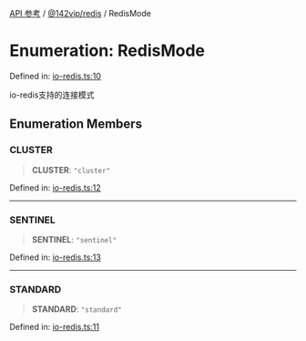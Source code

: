 [API 参考](../wiki/Home) / [@142vip/redis](../wiki/@142vip.redis) / RedisMode

# Enumeration: RedisMode

Defined in: [io-redis.ts:10](https://github.com/142vip/core-x/blob/15d5bc9ef4bece78c0e60bdf074a2d245f625100/packages/redis/src/io-redis.ts#L10)

io-redis支持的连接模式

## Enumeration Members

### CLUSTER

> **CLUSTER**: `"cluster"`

Defined in: [io-redis.ts:12](https://github.com/142vip/core-x/blob/15d5bc9ef4bece78c0e60bdf074a2d245f625100/packages/redis/src/io-redis.ts#L12)

***

### SENTINEL

> **SENTINEL**: `"sentinel"`

Defined in: [io-redis.ts:13](https://github.com/142vip/core-x/blob/15d5bc9ef4bece78c0e60bdf074a2d245f625100/packages/redis/src/io-redis.ts#L13)

***

### STANDARD

> **STANDARD**: `"standard"`

Defined in: [io-redis.ts:11](https://github.com/142vip/core-x/blob/15d5bc9ef4bece78c0e60bdf074a2d245f625100/packages/redis/src/io-redis.ts#L11)
